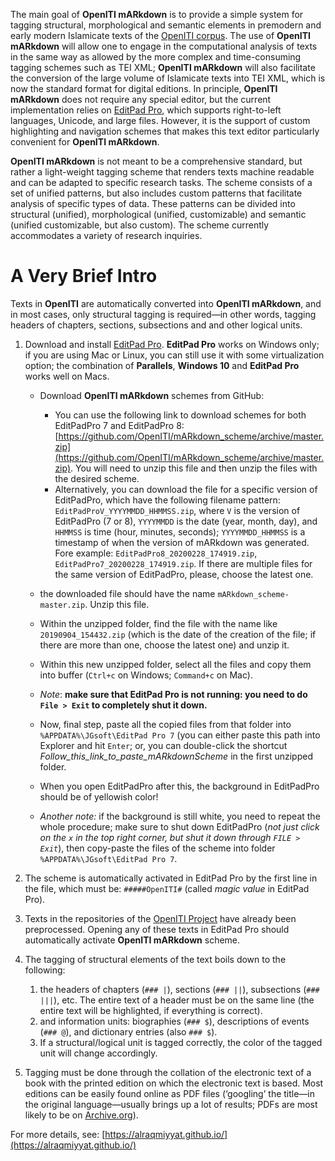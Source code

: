 The main goal of **OpenITI mARkdown** is to provide a simple system for tagging structural, morphological and semantic elements in premodern and early modern Islamicate texts of the [OpenITI corpus](https://github.com/OpenITI). The use of **OpenITI mARkdown** will allow one to engage in the computational analysis of texts in the same way as allowed by the more complex and time-consuming tagging schemes such as TEI XML; **OpenITI mARkdown** will also facilitate the conversion of the large volume of Islamicate texts into TEI XML, which is now the standard format for digital editions. In principle, **OpenITI mARkdown** does not require any special editor, but the current implementation relies on [EditPad Pro](https://www.editpadpro.com/), which supports right-to-left languages, Unicode, and large files. However, it is the support of custom highlighting and navigation schemes that makes this text editor particularly convenient for **OpenITI mARkdown**.

**OpenITI mARkdown** is not meant to be a comprehensive standard, but rather a light-weight tagging scheme that renders texts machine readable and can be adapted to specific research tasks. The scheme consists of a set of unified patterns, but also includes custom patterns that facilitate analysis of specific types of data. These patterns can be divided into structural (unified), morphological (unified, customizable) and semantic (unified customizable, but also custom). The scheme currently accommodates a variety of research inquiries. 

# A Very Brief Intro

Texts in **OpenITI** are automatically converted into **OpenITI mARkdown**, and in most cases, only structural tagging is required—in other words, tagging headers of chapters, sections,  subsections and and other logical units. 


1. Download and install [EditPad Pro](http://www.editpadpro.com/). **EditPad Pro** works on Windows only; if you are using Mac or Linux, you can still use it with some virtualization option; the combination of **Parallels**, **Windows 10** and **EditPad Pro** works well on Macs.
	- Download **OpenITI mARkdown** schemes from GitHub:
		- You can use the following link to download schemes for both EditPadPro 7 and EditPadPro 8: [https://github.com/OpenITI/mARkdown_scheme/archive/master.zip](https://github.com/OpenITI/mARkdown_scheme/archive/master.zip). You will need to unzip this file and then unzip the files with the desired scheme.
		- Alternatively, you can download the file for a specific version of EditPadPro, which have the following filename pattern: `EditPadProV_YYYYMMDD_HHMMSS.zip`, where `V` is the version of EditPadPro (7 or 8), `YYYYMMDD` is the date (year, month, day), and `HHMMSS` is time (hour, minutes, seconds); `YYYYMMDD_HHMMSS` is a timestamp of when the version of mARkdown was generated. Fore example: `EditPadPro8_20200228_174919.zip`, `EditPadPro7_20200228_174919.zip`. If there are multiple files for the same version of EditPadPro, please, choose the latest one.	
		
	- the downloaded file should have the name `mARkdown_scheme-master.zip`. Unzip this file.
	- Within the unzipped folder, find the file with the name like `20190904_154432.zip` (which is the date of the creation of the file; if there are more than one, choose the latest one) and unzip it.
	- Within this new unzipped folder, select all the files and copy them into buffer (`Ctrl+c` on Windows; `Command+c` on Mac).
	- *Note*: **make sure that EditPad Pro is not running: you need to do `File > Exit` to completely shut it down.**
	- Now, final step, paste all the copied files from that folder into `%APPDATA%\JGsoft\EditPad Pro 7` (you can either paste this path into Explorer and hit `Enter`; or, you can double-click the shortcut *Follow_this_link_to_paste_mARkdownScheme* in the first unzipped folder.
	- When you open EditPadPro after this, the background in EditPadPro should be of yellowish color!
	- *Another note:* if the background is still white, you need to repeat the whole procedure; make sure to shut down EditPadPro (*not just click on the `x` in the top right corner, but shut it down through `FILE > Exit`*), then copy-paste the files of the scheme into folder `%APPDATA%\JGsoft\EditPad Pro 7`. 
	
1. The scheme is automatically activated in EditPad Pro by the first line in the file, which must be: `#####OpenITI#` (called *magic value* in EditPad Pro).
1. Texts in the repositories of the [OpenITI Project](https://github.com/OpenITI) have already been preprocessed. Opening any of these texts in EditPad Pro should automatically activate **OpenITI mARkdown** scheme.
1. The tagging of structural elements of the text boils down to the following:
	1. the headers of chapters (`### |`), sections (`### ||`), subsections (`### |||`), etc. The entire text of a header must be on the same line (the entire text will be highlighted, if everything is correct).
	2. and information units: biographies (`### $`), descriptions of events (`### @`), and dictionary entries (also `### $`).
	3. If a structural/logical unit is tagged correctly, the color of the tagged unit will change accordingly.
1. Tagging must be done through the collation of the electronic text of a book with the printed edition on which the electronic text is based. Most editions can be easily found online as PDF files (‘googling’ the title—in the original language—usually brings up a lot of results; PDFs are most likely to be on [Archive.org](https://archive.org/)).

For more details, see: [https://alraqmiyyat.github.io/](https://alraqmiyyat.github.io/)
